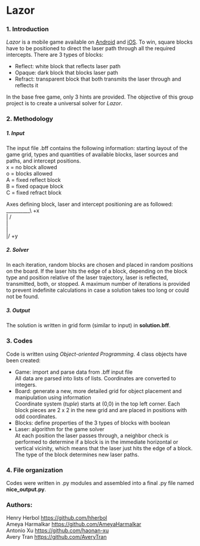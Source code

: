 # Lazor
### 1. Introduction
*Lazor* is a mobile game available on [Android](https://play.google.com/store/apps/details?id=net.pyrosphere.lazors&hl=en_US) and [iOS](https://itunes.apple.com/us/app/lazors/id386458926?mt=8). To win, square blocks have to be positioned to direct the laser path through all the required intercepts. There are 3 types of blocks:<br/>
* Reflect: white block that reflects laser path
* Opaque: dark block that blocks laser path
* Refract: transparent block that both transmits the laser through and reflects it

In the base free game, only 3 hints are provided. The objective of this group project is to create a universal solver for *Lazor*.
### 2. Methodology
  ##### 1. Input
The input file .bff contains the following information: starting layout of the game grid, types and quantities of available blocks, laser sources and paths, and intercept positions.<br/>
x = no block allowed<br/>
o = blocks allowed<br/>
A = fixed reflect block<br/>
B = fixed opaque block<br/>
C = fixed refract block<br/>

Axes defining block, laser and intercept positioning are as followed:<br/>
  __________\ +x<br/>
 |          / <br/>
 |<br/>
 |<br/>
\|/ +y<br/>

  ##### 2. Solver
In each iteration, random blocks are chosen and placed in random positions on the board. If the laser hits the edge of a block, depending on the block type and position relative of the laser trajectory, laser is reflected, transmitted, both, or stopped. A maximum number of iterations is provided to prevent indefinite calculations in case a solution takes too long or could not be found.
  ##### 3. Output
The solution is written in grid form (similar to input) in **solution.bff**.
### 3. Codes
Code is written using *Object-oriented Programming*. 4 class objects have been created:
* Game: import and parse data from .bff input file<br/>
  All data are parsed into lists of lists. Coordinates are converted to integers.
* Board: generate a new, more detailed grid for object placement and manipulation using information<br/>
  Coordinate system (*tuple*) starts at (0,0) in the top left corner. Each block pieces are 2 x 2 in the new grid and are placed in positions with odd coordinates. 
* Blocks: define properties of the 3 types of blocks with boolean
* Laser: algorithm for the game solver<br/>
At each position the laser passes through, a neighbor check is performed to determine if a block is in the immediate horizontal or vertical vicinity, which means that the laser just hits the edge of a block. The type of the block determines new laser paths.
### 4. File organization
Codes were written in .py modules and assembled into a final .py file named **nice_output.py**. 
### Authors:
Henry Herbol https://github.com/hherbol<br/>
Ameya Harmalkar https://github.com/AmeyaHarmalkar<br/>
Antonio Xu https://github.com/haonan-xu<br/>
Avery Tran https://github.com/AveryTran<br/>
